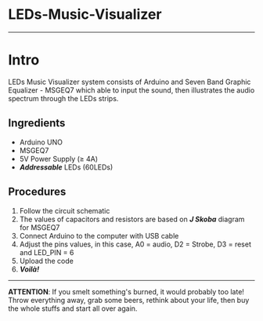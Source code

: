 # LEDs-Music-Visualizer
----------------------------------------
# Intro
LEDs Music Visualizer system consists of Arduino and Seven Band Graphic Equalizer - MSGEQ7 which able to input the sound, then illustrates the audio spectrum through the LEDs strips. 
## Ingredients
  - Arduino UNO
  - MSGEQ7 
  - 5V Power Supply (≥ 4A)
  - **_Addressable_** LEDs (60LEDs)
## Procedures
1. Follow the circuit schematic 
2. The values of capacitors and resistors are based on **_J Skoba_** diagram for MSGEQ7
3. Connect Arduino to the computer with USB cable
4. Adjust the pins values, in this case, A0 = audio, D2 = Strobe, D3 = reset and LED_PIN = 6
5. Upload the code 
6. **_Voilà!_**
--------------------------------
**ATTENTION**: If you smelt something's burned, it would probably too late! Throw everything away, grab some beers, rethink about your life, then buy the whole stuffs and start all over again.
